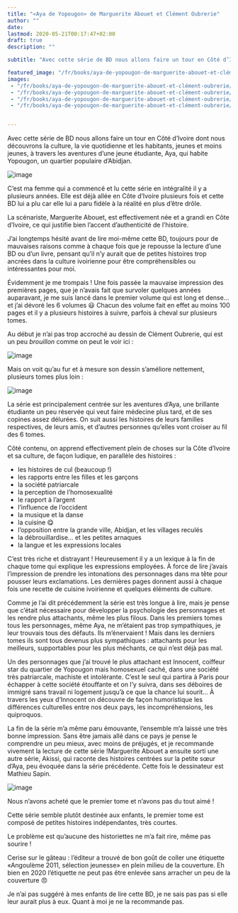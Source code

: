 ```yaml
---
title: "«Aya de Yopougon» de Marguerite Abouet et Clément Oubrerie"
author: ""
date: 
lastmod: 2020-05-21T00:17:47+02:00
draft: true
description: ""

subtitle: "Avec cette série de BD nous allons faire un tour en Côté d’Ivoire dont nous découvrons la culture"

featured_image: "/fr/books/aya-de-yopougon-de-marguerite-abouet-et-clément-oubrerie/images/1.jpeg" 
images:
 - "/fr/books/aya-de-yopougon-de-marguerite-abouet-et-clément-oubrerie/images/1.jpeg"
 - "/fr/books/aya-de-yopougon-de-marguerite-abouet-et-clément-oubrerie/images/2.jpeg"
 - "/fr/books/aya-de-yopougon-de-marguerite-abouet-et-clément-oubrerie/images/3.jpeg"
 - "/fr/books/aya-de-yopougon-de-marguerite-abouet-et-clément-oubrerie/images/4.jpeg"


---
```


Avec cette série de BD nous allons faire un tour en Côté d’Ivoire dont nous découvrons la culture, la vie quotidienne et les habitants, jeunes et moins jeunes, à travers les aventures d’une jeune étudiante, Aya, qui habite Yopougon, un quartier populaire d’Abidjan.




![image](images/1.jpeg#layoutTextWidth)



C’est ma femme qui a commencé et lu cette série en intégralité il y a plusieurs années. Elle est déjà allée en Côte d’Ivoire plusieurs fois et cette BD lui a plu car elle lui a paru fidèle à la réalité en plus d’être drôle.

La scénariste, Marguerite Abouet, est effectivement née et a grandi en Côte d’Ivoire, ce qui justifie bien l’accent d’authenticité de l’histoire.

J’ai longtemps hésité avant de lire moi-même cette BD, toujours pour de mauvaises raisons comme à chaque fois que je repousse la lecture d’une BD ou d’un livre, pensant qu’il n’y aurait que de petites histoires trop ancrées dans la culture ivoirienne pour être compréhensibles ou intéressantes pour moi.

Évidemment je me trompais ! Une fois passée la mauvaise impression des premières pages, que je n’avais fait que survoler quelques années auparavant, je me suis lancé dans le premier volume qui est long et dense… et j’ai dévoré les 6 volumes 😃 Chacun des volume fait en effet au moins 100 pages et il y a plusieurs histoires à suivre, parfois à cheval sur plusieurs tomes.

Au début je n’ai pas trop accroché au dessin de Clément Oubrerie, qui est un peu _brouillon_ comme on peut le voir ici : 




![image](images/2.jpeg#layoutTextWidth)



Mais on voit qu’au fur et à mesure son dessin s’améliore nettement, plusieurs tomes plus loin :




![image](images/3.jpeg#layoutTextWidth)



La série est principalement centrée sur les aventures d’Aya, une brillante étudiante un peu réservée qui veut faire médecine plus tard, et de ses copines assez délurées. On suit aussi les histoires de leurs familles respectives, de leurs amis, et d’autres personnes qu’elles vont croiser au fil des 6 tomes.

Côté contenu, on apprend effectivement plein de choses sur la Côte d’Ivoire et sa culture, de façon ludique, en parallèle des histoires :

*   les histoires de cul (beaucoup !)
*   les rapports entre les filles et les garçons
*   la société patriarcale
*   la perception de l’homosexualité
*   le rapport à l’argent
*   l’influence de l’occident
*   la musique et la danse
*   la cuisine 😋
*   l’opposition entre la grande ville, Abidjan, et les villages reculés
*   la débrouillardise… et les petites arnaques
*   la langue et les expressions locales

C’est très riche et distrayant ! Heureusement il y a un lexique à la fin de chaque tome qui explique les expressions employées. À force de lire j’avais l’impression de prendre les intonations des personnages dans ma tête pour pousser leurs exclamations. Les dernières pages donnent aussi à chaque fois une recette de cuisine ivoirienne et quelques éléments de culture.

Comme je l’ai dit précédemment la série est très longue à lire, mais je pense que c’était nécessaire pour développer la psychologie des personnages et les rendre plus attachants, même les plus filous. Dans les premiers tomes tous les personnages, même Aya, ne m’étaient pas trop sympathiques, je leur trouvais tous des défauts. Ils m’énervaient ! Mais dans les derniers tomes ils sont tous devenus plus sympathiques : attachants pour les meilleurs, supportables pour les plus méchants, ce qui n’est déjà pas mal.

Un des personnages que j’ai trouvé le plus attachant est Innocent, coiffeur star du quartier de Yopougon mais homosexuel caché, dans une société très patriarcale, machiste et intolérante. C’est le seul qui partira à Paris pour échapper à cette société étouffante et on l’y suivra, dans ses déboires de immigré sans travail ni logement jusqu’à ce que la chance lui sourit… À travers les yeux d’Innocent on découvre de façon humoristique les différences culturelles entre nos deux pays, les incompréhensions, les quiproquos.

La fin de la série m’a même paru émouvante, l’ensemble m’a laissé une très bonne impression. Sans être jamais allé dans ce pays je pense le comprendre un peu mieux, avec moins de préjugés, et je recommande vivement la lecture de cette série !Marguerite Abouet a ensuite sorti une autre série, Akissi, qui raconte des histoires centrées sur la petite sœur d’Aya, peu évoquée dans la série précédente. Cette fois le dessinateur est Mathieu Sapin.




![image](images/4.jpeg#layoutTextWidth)



Nous n’avons acheté que le premier tome et n’avons pas du tout aimé !

Cette série semble plutôt destinée aux enfants, le premier tome est composé de petites histoires indépendantes, très courtes.

Le problème est qu’aucune des historiettes ne m’a fait rire, même pas sourire !

Cerise sur le gâteau : l’éditeur a trouvé de bon goût de coller une étiquette «Angoulème 2011, sélection jeunesse» en plein milieu de la couverture. Eh bien en 2020 l’étiquette ne peut pas être enlevée sans arracher un peu de la couverture 😠

Je n’ai pas suggéré à mes enfants de lire cette BD, je ne sais pas pas si elle leur aurait plus à eux. Quant à moi je ne la recommande pas.
